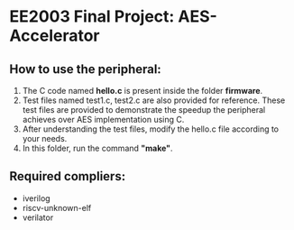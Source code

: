 # EE2003 Final Project: AES-Accelerator

## How to use the peripheral:
1. The C code named **hello.c** is present inside the folder **firmware**. 
2. Test files named test1.c, test2.c are also provided for reference. These test files are provided to demonstrate the speedup the peripheral achieves over AES implementation using C.
3. After understanding the test files, modify the hello.c file according to your needs.
4. In this folder, run the command **"make"**.

## Required compliers:
* iverilog
* riscv-unknown-elf
* verilator


